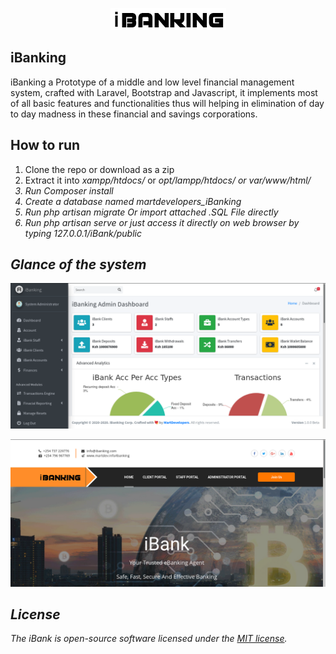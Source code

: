 <p align="center"><img src="https://github.com/MartMbithi/iBanking/blob/master/resources/views/core/assets/images/logo3.png"></p>


## iBanking

iBanking a Prototype of a middle and low level financial management system, crafted with Laravel, Bootstrap and Javascript, it implements most of all basic features and functionalities thus will helping in elimination of day to day madness in these financial and savings corporations. 


## How to run
1. Clone the repo or download as a zip<br>
2. Extract it into <i>xampp/htdocs/</i> or <i>opt/lampp/htdocs/<i> or <i>var/www/html/</i>
3. Run Composer install
4. Create a database named <i>martdevelopers_iBanking</i>
5. Run <i>php artisan migrate</i> Or import attached .SQL File directly
6. Run <i>php artisan serve </i> or just access it directly on web browser by typing <i>127.0.0.1/iBank/public</i>

## Glance of the system

<p align="center"><img src="https://github.com/MartMbithi/iBanking/blob/master/public/1.png"></p>
<p align="center"><img src="https://github.com/MartMbithi/iBanking/blob/master/public/2.png"></p>


## License


The iBank is open-source software licensed under the [MIT license](https://opensource.org/licenses/MIT).
